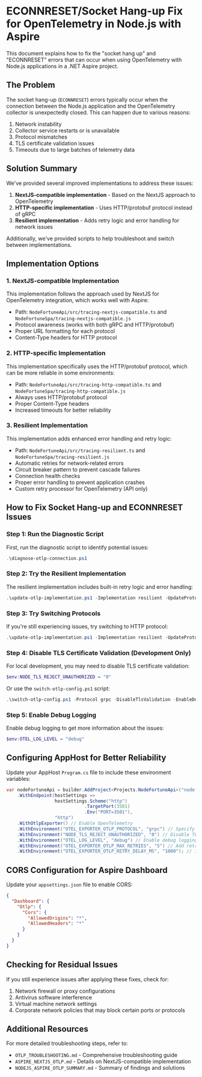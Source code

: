 # ECONNRESET/Socket Hang-up Fix for OpenTelemetry in Node.js with Aspire

This document explains how to fix the "socket hang up" and "ECONNRESET" errors that can occur when using OpenTelemetry with Node.js applications in a .NET Aspire project.

## The Problem

The socket hang-up (`ECONNRESET`) errors typically occur when the connection between the Node.js application and the OpenTelemetry collector is unexpectedly closed. This can happen due to various reasons:

1. Network instability
2. Collector service restarts or is unavailable
3. Protocol mismatches
4. TLS certificate validation issues
5. Timeouts due to large batches of telemetry data

## Solution Summary

We've provided several improved implementations to address these issues:

1. **NextJS-compatible implementation** - Based on the NextJS approach to OpenTelemetry
2. **HTTP-specific implementation** - Uses HTTP/protobuf protocol instead of gRPC
3. **Resilient implementation** - Adds retry logic and error handling for network issues

Additionally, we've provided scripts to help troubleshoot and switch between implementations.

## Implementation Options

### 1. NextJS-compatible Implementation

This implementation follows the approach used by NextJS for OpenTelemetry integration, which works well with Aspire:

- Path: `NodeFortuneApi/src/tracing-nextjs-compatible.ts` and `NodeFortuneSpa/tracing-nextjs-compatible.js`
- Protocol awareness (works with both gRPC and HTTP/protobuf)
- Proper URL formatting for each protocol
- Content-Type headers for HTTP protocol

### 2. HTTP-specific Implementation

This implementation specifically uses the HTTP/protobuf protocol, which can be more reliable in some environments:

- Path: `NodeFortuneApi/src/tracing-http-compatible.ts` and `NodeFortuneSpa/tracing-http-compatible.js`
- Always uses HTTP/protobuf protocol
- Proper Content-Type headers
- Increased timeouts for better reliability

### 3. Resilient Implementation

This implementation adds enhanced error handling and retry logic:

- Path: `NodeFortuneApi/src/tracing-resilient.ts` and `NodeFortuneSpa/tracing-resilient.js`
- Automatic retries for network-related errors
- Circuit breaker pattern to prevent cascade failures
- Connection health checks
- Proper error handling to prevent application crashes
- Custom retry processor for OpenTelemetry (API only)

## How to Fix Socket Hang-up and ECONNRESET Issues

### Step 1: Run the Diagnostic Script

First, run the diagnostic script to identify potential issues:

```powershell
.\diagnose-otlp-connection.ps1
```

### Step 2: Try the Resilient Implementation

The resilient implementation includes built-in retry logic and error handling:

```powershell
.\update-otlp-implementation.ps1 -Implementation resilient -UpdateProtocol -Protocol grpc
```

### Step 3: Try Switching Protocols

If you're still experiencing issues, try switching to HTTP protocol:

```powershell
.\update-otlp-implementation.ps1 -Implementation resilient -UpdateProtocol -Protocol http
```

### Step 4: Disable TLS Certificate Validation (Development Only)

For local development, you may need to disable TLS certificate validation:

```powershell
$env:NODE_TLS_REJECT_UNAUTHORIZED = "0"
```

Or use the `switch-otlp-config.ps1` script:

```powershell
.\switch-otlp-config.ps1 -Protocol grpc -DisableTlsValidation -EnableDebugLogging
```

### Step 5: Enable Debug Logging

Enable debug logging to get more information about the issues:

```powershell
$env:OTEL_LOG_LEVEL = "debug"
```

## Configuring AppHost for Better Reliability

Update your AppHost `Program.cs` file to include these environment variables:

```csharp
var nodeFortuneApi = builder.AddProject<Projects.NodeFortuneApi>("nodefortune-api")
    .WithEndpoint(hostSettings =>
                  hostSettings.Scheme("http")
                             .TargetPort(3501)
                             .Env("PORT=3501"),
                  "http")
    .WithOtlpExporter() // Enable OpenTelemetry
    .WithEnvironment("OTEL_EXPORTER_OTLP_PROTOCOL", "grpc") // Specify protocol
    .WithEnvironment("NODE_TLS_REJECT_UNAUTHORIZED", "0") // Disable TLS validation (development only)
    .WithEnvironment("OTEL_LOG_LEVEL", "debug") // Enable debug logging
    .WithEnvironment("OTEL_EXPORTER_OTLP_MAX_RETRIES", "5") // Add retry capability
    .WithEnvironment("OTEL_EXPORTER_OTLP_RETRY_DELAY_MS", "1000"); // 1-second delay between retries
```

## CORS Configuration for Aspire Dashboard

Update your `appsettings.json` file to enable CORS:

```json
{
  "Dashboard": {
    "Otlp": {
      "Cors": {
        "AllowedOrigins": "*",
        "AllowedHeaders": "*"
      }
    }
  }
}
```

## Checking for Residual Issues

If you still experience issues after applying these fixes, check for:

1. Network firewall or proxy configurations
2. Antivirus software interference
3. Virtual machine network settings
4. Corporate network policies that may block certain ports or protocols

## Additional Resources

For more detailed troubleshooting steps, refer to:

- `OTLP_TROUBLESHOOTING.md` - Comprehensive troubleshooting guide
- `ASPIRE_NEXTJS_OTLP.md` - Details on NextJS-compatible implementation
- `NODEJS_ASPIRE_OTLP_SUMMARY.md` - Summary of findings and solutions
